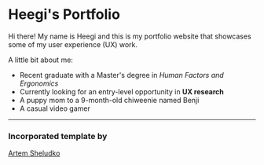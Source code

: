# Heegi's Portfolio

Hi there! My name is Heegi and this is my portfolio website that showcases some of my user experience (UX) work. 

A little bit about me:
- Recent graduate with a Master's degree in *Human Factors and Ergonomics*
- Currently looking for an entry-level opportunity in **UX research**
- A puppy mom to a 9-month-old chiweenie named Benji
- A casual video gamer

* * *

### Incorporated template by
[Artem Sheludko](https://jekyllthemes.io/developers/artem-sheludko)
